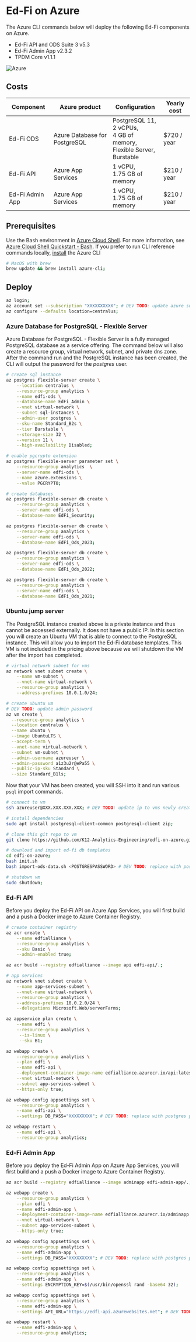 # Ed-Fi on Azure
The Azure CLI commands below will deploy the following Ed-Fi components on Azure.

* Ed-Fi API and ODS Suite 3 v5.3
* Ed-Fi Admin App v2.3.2
* TPDM Core v1.1.1

![Azure](/img/architecture.png)

## Costs
| Component             | Azure product | Configuration                                   | Yearly cost            |
| --------------------- | -------------------- | ----------------------------------------------- | ---------------------- |
| Ed-Fi ODS             | Azure Database for PostgreSQL            | PostgreSQL 11,<br>2 vCPUs,<br>4 GB of memory,<br> Flexible Server,<br>Burstable      | $720 / year              |
| Ed-Fi API             | Azure App Services                       | 1 vCPU,<br>1.75 GB of memory                                                         | $210 / year |
| Ed-Fi Admin App       | Azure App Services                       | 1 vCPU,<br>1.75 GB of memory                                                         | $210 / year |

## Prerequisites
Use the Bash environment in [Azure Cloud Shell](https://docs.microsoft.com/en-us/azure/cloud-shell/quickstart). For more information, see [Azure Cloud Shell Quickstart - Bash](https://docs.microsoft.com/en-us/azure/cloud-shell/quickstart). If you prefer to run CLI reference commands locally, [install](https://docs.microsoft.com/en-us/cli/azure/install-azure-cli) the Azure CLI

```sh
# MacOS with brew
brew update && brew install azure-cli;
```

## Deploy
```sh
az login;
az account set --subscription "XXXXXXXXXX"; # DEV TODO: update azure subscription id
az configure --defaults location=centralus;
```

### Azure Database for PostgreSQL - Flexible Server
Azure Database for PostgreSQL - Flexible Server is a fully managed PostgreSQL database as a service offering. The command below will also create a resource group, virtual network, subnet, and private dns zone. After the command run and the PostgreSQL instance has been created, the CLI will output the password for the *postgres* user.
```sh
# create sql instance
az postgres flexible-server create \
    --location centralus \
    --resource-group analytics \
    --name edfi-ods \
    --database-name EdFi_Admin \
    --vnet virtual-network \
    --subnet sql-instances \
    --admin-user postgres \
    --sku-name Standard_B2s \
    --tier Burstable \
    --storage-size 32 \
    --version 11 \
    --high-availability Disabled;

# enable pgcrypto extension
az postgres flexible-server parameter set \
    --resource-group analytics  \
    --server-name edfi-ods \
    --name azure.extensions \
    --value PGCRYPTO;

# create databases
az postgres flexible-server db create \
    --resource-group analytics \
    --server-name edfi-ods \
    --database-name EdFi_Security;

az postgres flexible-server db create \
    --resource-group analytics \
    --server-name edfi-ods \
    --database-name EdFi_Ods_2023;

az postgres flexible-server db create \
    --resource-group analytics \
    --server-name edfi-ods \
    --database-name EdFi_Ods_2022;

az postgres flexible-server db create \
    --resource-group analytics \
    --server-name edfi-ods \
    --database-name EdFi_Ods_2021;
```

### Ubuntu jump server
The PostgreSQL instance created above is a private instance and thus cannot be accessed externally. It does not have a public IP. In this section you will create an Ubuntu VM that is able to connect to the PostgreSQL instance. This will allow you to import the Ed-Fi database templates. This VM is not included in the pricing above because we will shutdown the VM after the import has completed.

```sh
# virtual network subnet for vms
az network vnet subnet create \
    --name vm-subnet \
    --vnet-name virtual-network \
    --resource-group analytics \
    --address-prefixes 10.0.1.0/24;

# create ubuntu vm
# DEV TODO: update admin password
az vm create \
  --resource-group analytics \
  --location centralus \
  --name ubuntu \
  --image UbuntuLTS \
  --accept-term \
  --vnet-name virtual-network \
  --subnet vm-subnet \
  --admin-username azureuser \
  --admin-password a1z3u2r@ePa55 \
  --public-ip-sku Standard \
  --size Standard_B1ls;
```

Now that your VM has been created, you will SSH into it and run various `psql` import commands.

```sh
# connect to vm
ssh azureuser@XXX.XXX.XXX.XXX; # DEV TODO: update ip to vms newly created public ip

# install dependencies
sudo apt install postgresql-client-common postgresql-client zip;

# clone this git repo to vm
git clone https://github.com/K12-Analytics-Engineering/edfi-on-azure.git;

# download and import ed-fi db templates
cd edfi-on-azure;
bash init.sh
bash import-ods-data.sh <POSTGRESPASSWORD> # DEV TODO: replace with postgres password

# shutdown vm
sudo shutdown;
```


### Ed-Fi API
Before you deploy the Ed-Fi API on Azure App Services, you will first build and a push a Docker image to Azure Container Registry.
```sh
# create container registry
az acr create \
    --name edfialliance \
    --resource-group analytics \
    --sku Basic \
    --admin-enabled true;

az acr build --registry edfialliance --image api edfi-api/.;

# app services
az network vnet subnet create \
    --name app-services-subnet \
    --vnet-name virtual-network \
    --resource-group analytics \
    --address-prefixes 10.0.2.0/24 \
    --delegations Microsoft.Web/serverFarms;

az appservice plan create \
    --name edfi \
    --resource-group analytics \
     --is-linux \
     --sku B1;

az webapp create \
    --resource-group analytics \
    --plan edfi \
    --name edfi-api \
    --deployment-container-image-name edfialliance.azurecr.io/api:latest \
    --vnet virtual-network \
    --subnet app-services-subnet \
    --https-only true;

az webapp config appsettings set \
    --resource-group analytics \
    --name edfi-api \
    --settings DB_PASS="XXXXXXXXX"; # DEV TODO: replace with postgres password

az webapp restart \
    --name edfi-api \
    --resource-group analytics;
```


### Ed-Fi Admin App
Before you deploy the Ed-Fi Admin App on Azure App Services, you will first build and a push a Docker image to Azure Container Registry.
```sh
az acr build --registry edfialliance --image adminapp edfi-admin-app/.;

az webapp create \
    --resource-group analytics \
    --plan edfi \
    --name edfi-admin-app \
    --deployment-container-image-name edfialliance.azurecr.io/adminapp:latest \
    --vnet virtual-network \
    --subnet app-services-subnet \
    --https-only true;

az webapp config appsettings set \
    --resource-group analytics \
    --name edfi-admin-app \
    --settings DB_PASS="XXXXXXXXX"; # DEV TODO: replace with postgres password

az webapp config appsettings set \
    --resource-group analytics \
    --name edfi-admin-app \
    --settings ENCRYPTION_KEY=$(/usr/bin/openssl rand -base64 32);

az webapp config appsettings set \
    --resource-group analytics \
    --name edfi-admin-app \
    --settings API_URL="https://edfi-api.azurewebsites.net"; # DEV TODO: replace with edfi api url (ie. https://edfi-api.azurewebsites.net)

az webapp restart \
    --name edfi-admin-app \
    --resource-group analytics;
```
